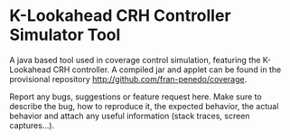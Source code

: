 # K-Lookahead CRH Controller Simulator Tool

A java based tool used in coverage control simulation, featuring the K-Lookahead CRH controller. A compiled jar and applet can be found in the provisional repository http://github.com/fran-penedo/coverage.

Report any bugs, suggestions or feature request here. Make sure to describe the bug, how to reproduce it, the expected behavior, the actual behavior and attach any useful information (stack traces, screen captures...).
